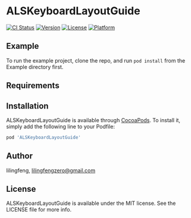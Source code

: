# ALSKeyboardLayoutGuide

[![CI Status](https://img.shields.io/travis/lilingfeng/ALSKeyboardLayoutGuide.svg?style=flat)](https://travis-ci.org/lilingfeng/ALSKeyboardLayoutGuide)
[![Version](https://img.shields.io/cocoapods/v/ALSKeyboardLayoutGuide.svg?style=flat)](https://cocoapods.org/pods/ALSKeyboardLayoutGuide)
[![License](https://img.shields.io/cocoapods/l/ALSKeyboardLayoutGuide.svg?style=flat)](https://cocoapods.org/pods/ALSKeyboardLayoutGuide)
[![Platform](https://img.shields.io/cocoapods/p/ALSKeyboardLayoutGuide.svg?style=flat)](https://cocoapods.org/pods/ALSKeyboardLayoutGuide)

## Example

To run the example project, clone the repo, and run `pod install` from the Example directory first.

## Requirements

## Installation

ALSKeyboardLayoutGuide is available through [CocoaPods](https://cocoapods.org). To install
it, simply add the following line to your Podfile:

```ruby
pod 'ALSKeyboardLayoutGuide'
```

## Author

lilingfeng, lilingfengzero@gmail.com

## License

ALSKeyboardLayoutGuide is available under the MIT license. See the LICENSE file for more info.
